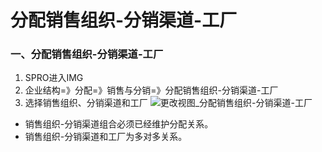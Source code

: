# 分配销售组织-分销渠道-工厂 #



### 一、分配销售组织-分销渠道-工厂
1. SPRO进入IMG
2. 企业结构=》分配=》销售与分销=》分配销售组织-分销渠道-工厂
3. 选择销售组织、分销渠道和工厂
![更改视图_分配销售组织-分销渠道-工厂](/images/SAP/组织架构/更改视图_分配销售组织-分销渠道-工厂.png "更改视图_分配销售组织-分销渠道-工厂")

* 销售组织-分销渠道组合必须已经维护分配关系。
* 销售组织-分销渠道和工厂为多对多关系。